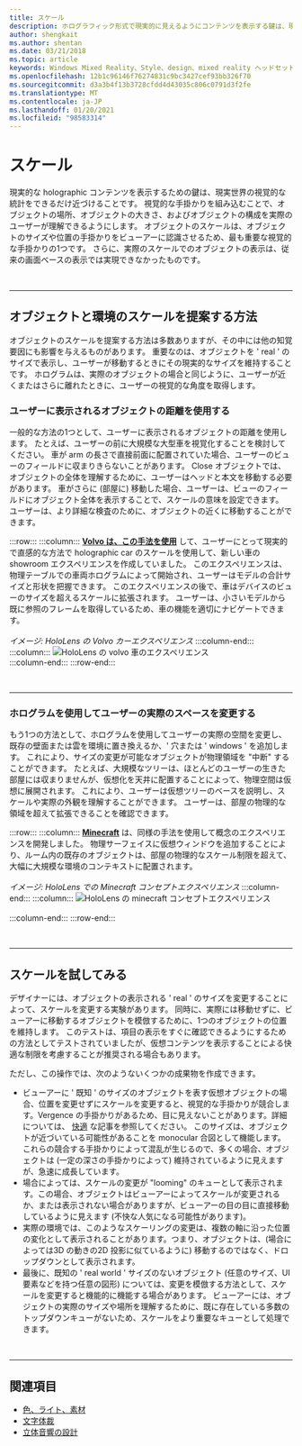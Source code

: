 ```yaml
---
title: スケール
description: ホログラフィック形式で現実的に見えるようにコンテンツを表示する鍵は、現実世界の視覚的な統計に可能な限り近付けることです。
author: shengkait
ms.author: shentan
ms.date: 03/21/2018
ms.topic: article
keywords: Windows Mixed Reality、Style、design、mixed reality ヘッドセット、windows mixed reality ヘッドセット、virtual Reality ヘッドセット、HoloLens、scale、ホログラム
ms.openlocfilehash: 12b1c96146f76274831c9bc3427cef93bb326f70
ms.sourcegitcommit: d3a3b4f13b3728cfdd4d43035c806c0791d3f2fe
ms.translationtype: MT
ms.contentlocale: ja-JP
ms.lasthandoff: 01/20/2021
ms.locfileid: "98583314"
---
```

# <a name="scale"></a>スケール

現実的な holographic コンテンツを表示するための鍵は、現実世界の視覚的な統計をできるだけ近づけることです。 視覚的な手掛かりを組み込むことで、オブジェクトの場所、オブジェクトの大きさ、およびオブジェクトの構成を実際のユーザーが理解できるようにします。 オブジェクトのスケールは、オブジェクトのサイズや位置の手掛かりをビューアーに認識させるため、最も重要な視覚的な手掛かりの1つです。 さらに、実際のスケールでのオブジェクトの表示は、従来の画面ベースの表示では実現できなかったものです。

<br>

---

## <a name="how-to-suggest-the-scale-of-objects-and-environments"></a>オブジェクトと環境のスケールを提案する方法

オブジェクトのスケールを提案する方法は多数ありますが、その中には他の知覚要因にも影響を与えるものがあります。 重要なのは、オブジェクトを ' real ' のサイズで表示し、ユーザーが移動するときにその現実的なサイズを維持することです。 ホログラムは、実際のオブジェクトの場合と同じように、ユーザーが近くまたはさらに離れたときに、ユーザーの視覚的な角度を取得します。

### <a name="use-the-distance-of-objects-as-theyre-presented-to-the-user"></a>ユーザーに表示されるオブジェクトの距離を使用する

一般的な方法の1つとして、ユーザーに表示されるオブジェクトの距離を使用します。 たとえば、ユーザーの前に大規模な大型車を視覚化することを検討してください。 車が arm の長さで直接前面に配置されていた場合、ユーザーのビューのフィールドに収まりきらないことがあります。 Close オブジェクトでは、オブジェクトの全体を理解するために、ユーザーはヘッドと本文を移動する必要があります。 車がさらに (部屋に) 移動した場合、ユーザーは、ビューのフィールドにオブジェクト全体を表示することで、スケールの意味を設定できます。 ユーザーは、より詳細な検査のために、オブジェクトの近くに移動することができます。

:::row:::
    :::column:::
        **[Volvo は、この手法を使用](https://www.youtube.com/watch?v=DilzwF90vec)** して、ユーザーにとって現実的で直感的な方法で holographic car のスケールを使用して、新しい車の showroom エクスペリエンスを作成していました。 このエクスペリエンスは、物理テーブルでの車両ホログラムによって開始され、ユーザーはモデルの合計サイズと形状を把握できます。 このエクスペリエンスの後で、車はデバイスのビューのサイズを超えるスケールに拡張されます。 ユーザーは、小さいモデルから既に参照のフレームを取得しているため、車の機能を適切にナビゲートできます。<br>
        <br>
        *イメージ: HoloLens の Volvo カーエクスペリエンス*
    :::column-end:::
        :::column:::
       ![HoloLens の volvo 車のエクスペリエンス](images/volvo-cars-microsoft-hololens-experience01-640px.jpg)<br>
    :::column-end:::
:::row-end:::


<br>

---

### <a name="use-holograms-to-modify-the-users-real-space"></a>ホログラムを使用してユーザーの実際のスペースを変更する

もう1つの方法として、ホログラムを使用してユーザーの実際の空間を変更し、既存の壁面または雲を環境に置き換えるか、' 穴または ' windows ' を追加します。 これにより、サイズの変更が可能なオブジェクトが物理領域を "中断" することができます。 たとえば、大規模なツリーは、ほとんどのユーザーの生きた部屋には収まりませんが、仮想化を天井に配置することによって、物理空間は仮想に展開されます。 これにより、ユーザーは仮想ツリーのベースを説明し、スケールや実際の外観を理解することができます。 ユーザーは、部屋の物理的な領域を超えて拡張できることを確認できます。

:::row:::
    :::column:::
        **[Minecraft](https://minecraft.net/)** は、同様の手法を使用して概念のエクスペリエンスを開発しました。 物理サーフェイスに仮想ウィンドウを追加することにより、ルーム内の既存のオブジェクトは、部屋の物理的なスケール制限を超えて、大幅に大規模な環境のコンテキストに配置されます。<br>
        <br>
        *イメージ: HoloLens での Minecraft コンセプトエクスペリエンス*
    :::column-end:::
        :::column:::
       ![HoloLens の minecraft コンセプトエクスペリエンス](images/800px-minecraftwindow-640px.jpg)<br><br>
    :::column-end:::
:::row-end:::


<br>

---


## <a name="experimenting-with-scale"></a>スケールを試してみる

デザイナーには、オブジェクトの表示される ' real ' のサイズを変更することによって、スケールを変更する実験があります。 同時に、実際には移動せずに、ビューアーに移動するオブジェクトを模倣するために、1つのオブジェクトの位置を維持します。 このテストは、項目の表示をすぐに確認できるようにするための方法としてテストされていましたが、仮想コンテンツを表示することによる快適な制限を考慮することが推奨される場合もあります。

ただし、この操作では、次のようないくつかの成果物を作成できます。
* ビューアーに ' 既知 ' のサイズのオブジェクトを表す仮想オブジェクトの場合、位置を変更せずにスケールを変更すると、視覚的な手掛かりが競合します。Vergence の手掛かりがあるため、目に見えないことがあります。詳細については、 [快適](comfort.md) な記事を参照してください。 このサイズは、オブジェクトが近づいている可能性があることを monocular 合図として機能します。 これらの競合する手掛かりによって混乱が生じるので、多くの場合、オブジェクトは (一定の深さの手掛かりによって) 維持されているように見えますが、急速に成長しています。
* 場合によっては、スケールの変更が "looming" のキューとして表示されます。この場合、オブジェクトはビューアーによってスケールが変更されるか、または表示されない場合がありますが、ビューアーの目の目に直接移動しているように見えます (不快な人気になる可能性があります)。
* 実際の環境では、このようなスケーリングの変更は、複数の軸に沿った位置の変化として表示されることがあります。つまり、オブジェクトは、(場合によっては3D の動きの2D 投影に似ているように) 移動するのではなく、ドロップダウンとして表示されます。
* 最後に、既知の ' real world ' サイズのないオブジェクト (任意のサイズ、UI 要素などを持つ任意の図形) については、変更を模倣する方法として、スケールを変更すると機能的に機能する場合があります。 ビューアーには、オブジェクトの実際のサイズや場所を理解するために、既に存在している多数のトップダウンキューがないため、スケールをより重要なキューとして処理できます。

<br>

---

## <a name="see-also"></a>関連項目
* [色、ライト、素材](./color-light-and-materials.md)
* [文字体裁](typography.md)
* [立体音響の設計](spatial-sound-design.md)